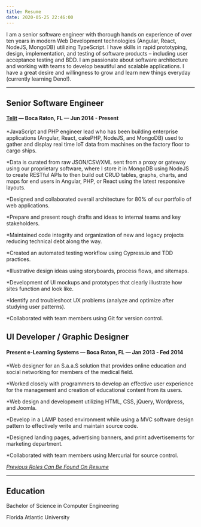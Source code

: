 ```yaml
---
title: Resume
date: 2020-05-25 22:46:00
---
```


I am a senior software engineer with thorough hands on experience of over ten years in modern Web Development technologies (Angular, React, NodeJS, MongoDB) utilizing TypeScript. I have skills in rapid prototyping, design, implementation, and testing of software products – including user acceptance testing and BDD. I am passionate about software architecture and working with teams to develop beautiful and scalable applications. I have a great desire and willingness to grow and learn new things everyday (currently learning Deno!). 

---

## Senior Software Engineer

#### [Telit](https://www.telit.com) — Boca Raton, FL — Jun 2014 - Present

*JavaScript and PHP engineer lead who has been building enterprise applications (Angular, React, cakePHP, NodeJS, and MongoDB) used to gather and display real time IoT data from machines on the factory floor to cargo ships.

*Data is curated from raw JSON/CSV/XML sent from a proxy or gateway using our proprietary software, where I store it in MongoDB using NodeJS to create RESTful APIs to then build out CRUD tables, graphs, charts, and maps for end users in Angular, PHP, or React using the latest responsive layouts.

*Designed and collaborated overall architecture for 80% of our portfolio of web applications.

*Prepare and present rough drafts and ideas to internal teams and key stakeholders.

*Maintained code integrity and organization of new and legacy projects reducing technical debt along the way.

*Created an automated testing workflow using Cypress.io and TDD practices.

*Illustrative design ideas using storyboards, process flows, and sitemaps.

*Development of UI mockups and prototypes that clearly illustrate how sites function and look like.

*Identify and troubleshoot UX problems (analyze and optimize after studying user patterns).

*Collaborated with team members using Git for version control.

## UI Developer / Graphic Designer

#### Present e-Learning Systems — Boca Raton, FL — Jan 2013 - Fed 2014

*Web designer for an S.a.a.S solution that provides online education and social networking for members of the medical field.

*Worked closely with programmers to develop an effective user experience for the management and creation of educational content from its users.

*Web design and development utilizing HTML, CSS, jQuery, Wordpress, and Joomla.

*Develop in a LAMP based environment while using a MVC software design pattern to effectively write and maintain source code.

*Designed landing pages, advertising banners, and print advertisements for marketing department.

*Collaborated with team members using Mercurial for source control.

*[Previous Roles Can Be Found On Resume](http://nickpersad.com/Nick+Persad+Resume.pdf)*

---

## Education

Bachelor of Science in Computer Engineering

Florida Atlantic University
